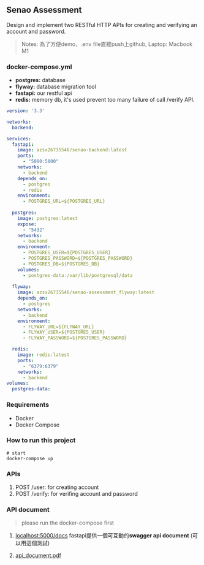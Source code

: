 ## Senao Assessment 

Design and implement two RESTful HTTP APIs for creating and verifying an account
and password.

> Notes: 為了方便demo，.env file直接push上github, Laptop: Macbook M1  

### docker-compose.yml
* **postgres:** database 
* **flyway:** database migration tool
* **fastapi:** our restful api 
* **redis:** memory db, it's used prevent too many failure of call /verify API.

```yml
version: '3.3'

networks:
  backend: 

services:
  fastapi: 
    image: azsx26735546/senao-backend:latest
    ports:
      - "5000:5000"
    networks:
      - backend
    depends_on:
      - postgres
      - redis 
    environment:
      - POSTGRES_URL=${POSTGRES_URL}
    
  postgres:
    image: postgres:latest
    expose:
      - "5432"
    networks:
      - backend
    environment:
      - POSTGRES_USER=${POSTGRES_USER}
      - POSTGRES_PASSWORD=${POSTGRES_PASSWORD}
      - POSTGRES_DB=${POSTGRES_DB}
    volumes:
      - postgres-data:/var/lib/postgresql/data 
  
  flyway:
    image: azsx26735546/senao-assessment_flyway:latest
    depends_on:
      - postgres
    networks:
      - backend
    environment:
      - FLYWAY_URL=${FLYWAY_URL}
      - FLYWAY_USER=${POSTGRES_USER}
      - FLYWAY_PASSWORD=${POSTGRES_PASSWORD}

  redis:
    image: redis:latest
    ports:
      - "6379:6379"
    networks:
      - backend
volumes:
  postgres-data:
```

### Requirements 
* Docker
* Docker Compose 

### How to run this project
```shell
# start 
docker-compose up 
```

### APIs
1. POST /user: for creating account
2. POST /verify: for verifing account and password

### API document 
> please run the docker-compose first 

1. [localhost:5000/docs](localhost:5000/docs)
fastapi提供一個可互動的**swagger api document** (可以用這個測試)

1. [api_document.pdf](./api_document.pdf)
